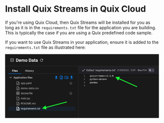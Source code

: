 # Install Quix Streams in Quix Cloud

If you're using Quix Cloud, then Quix Streams will be installed for you as long as it is in the `requirements.txt` file for the application you are building. This is typically the case if you are using a Quix predefined code sample.

If you want to use Quix Streams in your application, ensure it is added to the `requirements.txt` file as illustrated here:

![Install Quix Streams](../images/quix-streams-requirements.png)
